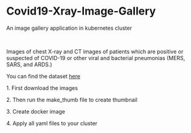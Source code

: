 # Covid19-Xray-Image-Gallery
An image gallery application in kubernetes cluster 

<br>
<p>Images of chest X-ray and CT images of patients which are positive or suspected of COVID-19 or other viral and bacterial pneumonias (MERS, SARS, and ARDS.)<p>
<p>You can find the dataset <a href="https://github.com/ieee8023/covid-chestxray-dataset">here</a>
<p>1. First download the images<p>
<p>2. Then run the make_thumb file to create thumbnail<p>
<p>3. Create docker image<p>
<p>4. Apply all yaml files to your cluster<p>
